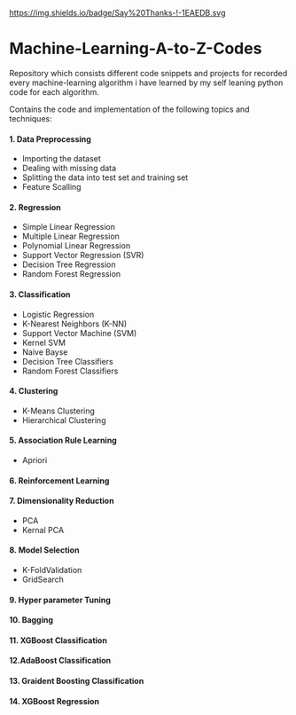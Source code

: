 https://img.shields.io/badge/Say%20Thanks-!-1EAEDB.svg

# Machine-Learning-A-to-Z-Codes
Repository which consists different code snippets and projects for recorded every machine-learning algorithm i have learned by my self leaning python code for each algorithm.

Contains the code and implementation of the following topics and techniques:

#### 1. Data Preprocessing
- Importing the dataset
- Dealing with missing data
- Splitting the data into test set and training set
- Feature Scalling

#### 2. Regression
- Simple Linear Regression
- Multiple Linear Regression
- Polynomial Linear Regression
- Support Vector Regression (SVR)
- Decision Tree Regression
- Random Forest Regression

#### 3. Classification
- Logistic Regression
- K-Nearest Neighbors (K-NN)
- Support Vector Machine (SVM)
- Kernel SVM
- Naive Bayse
- Decision Tree Classifiers
- Random Forest Classifiers

#### 4. Clustering
- K-Means Clustering
- Hierarchical Clustering

#### 5. Association Rule Learning
- Apriori

#### 6. Reinforcement Learning

#### 7. Dimensionality Reduction
- PCA
- Kernal PCA

#### 8. Model Selection
- K-FoldValidation
- GridSearch

#### 9. Hyper parameter Tuning

#### 10. Bagging

#### 11. XGBoost Classification

#### 12.AdaBoost Classification

#### 13. Graident Boosting Classification

#### 14. XGBoost Regression


